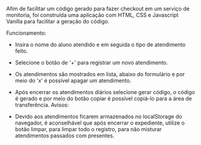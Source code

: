 Afim de facilitar um código gerado para fazer checkout em um serviço de monitoria, foi construída uma aplicação com HTML, CSS e Javascript Vanilla para facilitar a geração do código.

Funcionamento:

- Insira o nome do aluno atendido e em seguida o tipo de atendimento feito.
- Selecione o botão de '+' para registrar um novo atendimento.
- Os atendimentos são mostrados em lista, abaixo do formulário e por meio do 'x' é possível apagar um atendimento.
- Após encerrar os atendimentos diários selecione gerar código, o código é gerado e por meio do botão copiar é possível copiá-lo para a área de transferência.
Avisos:

- Devido aos atendimentos ficarem armazenados no localStorage do navegador, é aconselhável que após encerrar o expediente, utilize o botão limpar, para limpar todo o registro, para não misturar atendimentos passados com presentes.
